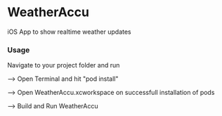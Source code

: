 # WeatherAccu
iOS App to show realtime weather updates

### Usage

Navigate to your project folder and run

--> Open Terminal and hit "pod install"

--> Open WeatherAccu.xcworkspace on successfull installation of pods

--> Build and Run WeatherAccu

